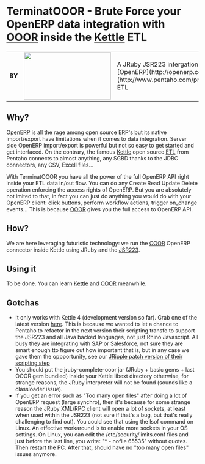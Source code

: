 TerminatOOOR - Brute Force your OpenERP data integration with [OOOR](http://github.com/rvalyi/ooor) inside the [Kettle](http://www.pentaho.com/products/demos/PDI_overview/PDI_overview.html) ETL
====

<table>
    <tr>
        <td><b>BY</b></td>
        <td><a href="http://www.akretion.com" title="Akretion - open source to spin the world"><img src="http://sites.google.com/site/assetserversite/_/rsrc/1257126470309/home/akretion_s.png" width="228px" height="124px" /></a></td>
        <td>
A JRuby JSR223 intergation of the [OOOR](http://github.com/rvalyi/ooor) [OpenERP](http://openerp.com/) connector inside the  [Kettle](http://www.pentaho.com/products/demos/PDI_overview/PDI_overview.html) ETL
        </td>
    </tr>
</table>


Why?
------------

[OpenERP](http://openerp.com/) is all the rage among open source ERP's but its native import/export have limitations when it comes to data integration. Server side OpenERP import/export is powerful but not so easy to get started and get interfaced. On the contrary, the famous [Kettle](http://www.pentaho.com/products/demos/PDI_overview/PDI_overview.html) open source [ETL](http://en.wikipedia.org/wiki/Extract,_transform,_load) from Pentaho connects to almost anything, any SGBD thanks to the JDBC connectors, any CSV, Excell files...

With TerminatOOOR you have all the power of the full OpenERP API right inside your ETL data in/out flow. You can do any Create Read Update Delete operation enforcing the access rights of OpenERP. But you are absolutely not imited to that, in fact you can just do anything you would do with your OpenERP client: click buttons, perform workflow actions, trigger on_change events... This is because [OOOR](http://github.com/rvalyi/ooor) gives you the full access to OpenERP API.


How?
------------

We are here leveraging futuristic technology: we run the [OOOR](http://github.com/rvalyi/ooor) OpenERP connector inside Kettle using JRuby and the [JSR223](http://java.sun.com/developer/technicalArticles/J2SE/Desktop/scripting/).


Using it
------------

To be done. You can learn [Kettle](http://kettle.pentaho.org/) and [OOOR](http://github.com/rvalyi/ooor) meanwhile.


Gotchas
------------

- It only works with Kettle 4 (development version so far). Grab one of the latest version [here](http://ci.pentaho.com/view/Data%20Integration/job/Kettle/). This is because we wanted to let a chance to Pentaho to refactor in the next version their scripting transfo to support the JSR223 and all Java backed languages, not just Rhino Javascript. All busy they are integrating with SAP or Salesforce, not sure they are smart enough tto figure out how important that is, but in any case we gave them the oppportunity, see our [JRipple patch version of their scripting step](http://github.com/rvalyi/jripple)
- You should put the jruby-complete-ooor jar (JRuby + basic gems + last OOOR gem bundled) inside your Kettle libext directory otherwise, for strange reasons, the JRuby interpreter will not be found (sounds like a classloader issue).
- If you get an error such as "Too many open files" after doing a lot of OpenERP request (large synchro), then it's because for some strange reason the JRuby XML/RPC client will open a lot of sockets, at least when used within the JSR223 (not sure if that's a bug, but that's really challenging to find out). You could see that using the lsof command on Linux. An effective workaround is to enable more sockets in your OS settings. On Linux, you can edit the /etc/security/limits.conf files and just before the last line, you write: "* - nofile 65535" without quotes. Then restart the PC. After that, should have no "too many open files" issues anymore.